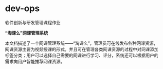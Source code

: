 # dev-ops
软件创新与研发管理课程作业

**“淘课么”网课管理系统**

本文档描述了一个网课管理系统——“淘课么”，管理员可在线发布各种网课资源，网课资源主要为视频授课的形式，并且可在管理各类网课资源的过程中对网课添加标签分类；用户可以选择自己需要的网课进行学习、评分，系统还可以根据用户的需求向用户智能推荐网课资源。

